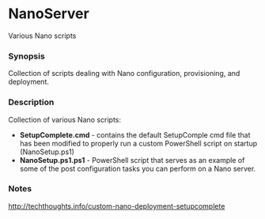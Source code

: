 # NanoServer
Various Nano scripts

### Synopsis

Collection of scripts dealing with Nano configuration, provisioning, and deployment. 

### Description

Collection of various Nano scripts:

* **SetupComplete.cmd** - contains the default SetupComple cmd file that has been modified to properly run a custom PowerShell script on startup (NanoSetup.ps1)
* **NanoSetup.ps1.ps1** - PowerShell script that serves as an example of some of the post configuration tasks you can perform on a Nano server.

### Notes

http://techthoughts.info/custom-nano-deployment-setupcomplete